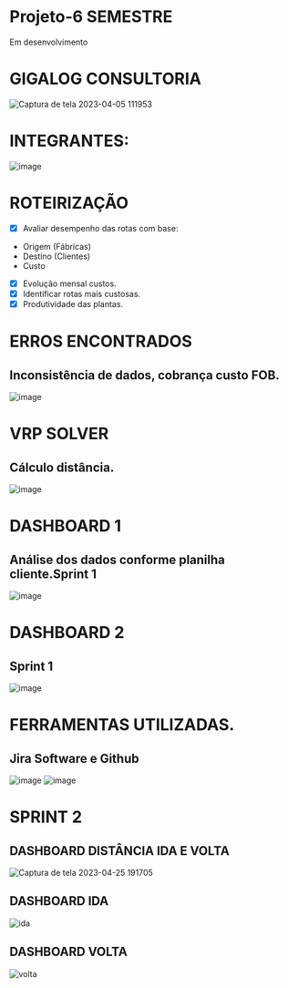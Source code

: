 # Projeto-6 SEMESTRE
Em desenvolvimento
# GIGALOG CONSULTORIA
![Captura de tela 2023-04-05 111953](https://user-images.githubusercontent.com/128760874/231186365-5281e35b-86e7-443b-8e05-a67aecf7fc8e.png)
# INTEGRANTES:
![image](https://user-images.githubusercontent.com/128760874/231226070-50387781-39bf-4e9f-a5a7-0c20f392c373.png)
# ROTEIRIZAÇÃO
- [x] Avaliar desempenho das rotas com base:
- Origem (Fábricas)
- Destino (Clientes) 
- Custo 
- [x] Evolução mensal custos. 
- [x] Identificar rotas mais custosas.
- [x] Produtividade das plantas.

# ERROS ENCONTRADOS
## Inconsistência de dados, cobrança custo FOB.
![image](https://user-images.githubusercontent.com/128760874/233355275-3ba7f2a1-bd2f-40c0-83d4-c81131228e71.png)
# VRP SOLVER
## Cálculo distância.
![image](https://user-images.githubusercontent.com/128760874/233357821-238e8d58-051d-4bf0-88a6-7ffb3d34982f.png)
# DASHBOARD 1
## Análise dos dados conforme planilha cliente.Sprint 1
![image](https://user-images.githubusercontent.com/128760874/233358158-2834d001-0181-4f73-bba5-31ca5880ee62.png)
# DASHBOARD 2
## Sprint 1
![image](https://user-images.githubusercontent.com/128760874/233360688-9667750c-0fa5-4003-b1a4-d07c60260aac.png)
# FERRAMENTAS UTILIZADAS.
## Jira Software e Github
![image](https://user-images.githubusercontent.com/128760874/233848730-73a15437-41c8-45be-8fa1-bfd1cda6fd50.png)
![image](https://user-images.githubusercontent.com/128760874/234140754-f6a9a6b3-8cde-4032-83a5-848f4063286d.png)
 # SPRINT 2
 ## DASHBOARD DISTÂNCIA IDA E VOLTA
![Captura de tela 2023-04-25 191705](https://user-images.githubusercontent.com/128760874/234417351-3f5f6cac-15d1-471f-8cc9-bcb5a1515098.png)
## DASHBOARD IDA
![ida](https://user-images.githubusercontent.com/128760874/234417569-7f5eacdb-6f03-4343-aedc-c919607ee0f3.png)
## DASHBOARD VOLTA
![volta](https://user-images.githubusercontent.com/128760874/234417901-13035618-259a-4cc0-b653-f2f7a757a552.png)



